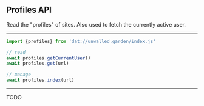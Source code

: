 ## Profiles API

Read the "profiles" of sites. Also used to fetch the currently active user.

---

```js
import {profiles} from 'dat://unwalled.garden/index.js'

// read
await profiles.getCurrentUser()
await profiles.get(url)

// manage
await profiles.index(url)
```

---

TODO